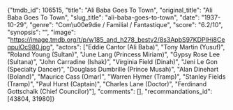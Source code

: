 {"tmdb_id": 106515, "title": "Ali Baba Goes To Town", "original_title": "Ali Baba Goes To Town", "slug_title": "ali-baba-goes-to-town", "date": "1937-10-29", "genre": "Com\u00e9die / Familial / Fantastique", "score": "6.2/10", "synopsis": "", "image": "https://image.tmdb.org/t/p/w185_and_h278_bestv2/8s3ApbS97KDPIHi8CeqpulOc980.jpg", "actors": ["Eddie Cantor (Ali Baba)", "Tony Martin (Yusuf)", "Roland Young (Sultan)", "June Lang (Princess Miriam)", "Gypsy Rose Lee (Sultana)", "John Carradine (Ishak)", "Virginia Field (Dinah)", "Jeni Le Gon (Specialty Dancer)", "Douglass Dumbrille (Prince Musah)", "Alan Dinehart (Boland)", "Maurice Cass (Omar)", "Warren Hymer (Tramp)", "Stanley Fields (Tramp)", "Paul Hurst (Captain)", "Charles Lane (Doctor)", "Ferdinand Gottschalk (Chief Councilor)"], "comments": [], "recommandations_id": [43804, 31980]}
